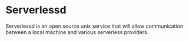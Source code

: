 # Serverlessd

Serverlessd is an open source unix service that will allow communication between a local machine and various serverless providers.

